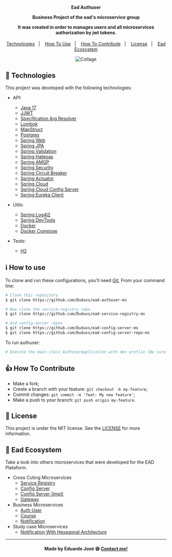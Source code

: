 <h4 align="center">
  <p>Ead Authuser</p>
  
  <p>Business Project of the ead's microservice group</p>
  
  <p>It was created in order to manages users and all microservices authorization by jwt tokens.</p>
  
</h4>

<p align="center">
  <a href="#rocket-technologies">Technologies</a>&nbsp;&nbsp;&nbsp;|&nbsp;&nbsp;&nbsp;
  <a href="#information_source-how-to-use">How To Use</a>&nbsp;&nbsp;&nbsp;|&nbsp;&nbsp;&nbsp;
  <a href="#thumbsup-how-to-contribute">How To Contribute</a>&nbsp;&nbsp;&nbsp;|&nbsp;&nbsp;&nbsp;
  <a href="#memo-license">License</a>&nbsp;&nbsp;&nbsp;|&nbsp;&nbsp;&nbsp;
  <a href="#handshake-ead-ecosystem">Ead Ecosystem</a>
</p>

<p align="center">
<img alt="Collage" src="https://ik.imagekit.io/27ewoxssse/authuser_ydtY269MC.png?ik-sdk-version=javascript-1.4.3&updatedAt=1651488086047"> 
</p>

## :rocket: Technologies

This project was developed with the following technologies:

- API:

  - [Java 17](https://www.oracle.com/java/technologies/javase/jdk17-archive-downloads.html)
  - [JJWT](https://github.com/jwtk/jjwt)
  - [Specification Arg Resolver](https://github.com/tkaczmarzyk/specification-arg-resolver)
  - [Lombok](https://projectlombok.org/)
  - [MapStruct](https://mapstruct.org/)
  - [Postgres](https://www.postgresql.org/)
  - [Spring Web](https://docs.spring.io/spring-boot/docs/current/reference/html/web.html)
  - [Spring JPA](https://docs.spring.io/spring-data/jpa/docs/current/reference/html/)
  - [Spring Validation](https://docs.spring.io/spring-framework/docs/4.1.x/spring-framework-reference/html/validation.html)
  - [Spring Hateoas](https://docs.spring.io/spring-hateoas/docs/current/reference/html/#reference)
  - [Spring AMQP](https://spring.io/projects/spring-amqp)
  - [Spring Security](https://spring.io/projects/spring-security)
  - [Spring Circuit Breaker](https://spring.io/projects/spring-cloud-circuitbreaker)
  - [Spring Actuator](https://docs.spring.io/spring-boot/docs/2.5.6/reference/html/actuator.html)
  - [Spring Cloud](https://spring.io/projects/spring-cloud)
  - [Spring Cloud Config Server](https://spring.io/projects/spring-cloud-config#overview)
  - [Spring Eureka Client](https://cloud.spring.io/spring-cloud-netflix/multi/multi__service_discovery_eureka_clients.html)

  
- Utils:

  - [Spring Log4j2](https://docs.spring.io/spring-boot/docs/2.1.18.RELEASE/reference/html/boot-features-logging.html)
  - [Spring DevTools](https://docs.spring.io/spring-boot/docs/1.5.16.RELEASE/reference/html/using-boot-devtools.html)
  - [Docker](https://www.docker.com/)
  - [Docker Compose](https://docs.docker.com/compose/)
  
- Tests:

  - [H2](https://h2database.com/html/main.html)


## :information_source: How to use
To clone and run these configurations, you'll need [Git](https://git-scm.com), From your command line:

```bash
# Clone this repository
$ git clone https://github.com/Duduxs/ead-authuser-ms

# Now clone the service-registry repo
$ git clone https://github.com/Duduxs/ead-service-registry-ms

# And config-server repos
$ git clone https://github.com/Duduxs/ead-config-server-ms
$ git clone https://github.com/Duduxs/ead-config-server-repo-ms

```

To run authuser:

```bash
# Execute the main class AuthuserApplication with dev profile (Be sure to have already service registry and config server up) 
```

## :thumbsup: How To Contribute

-  Make a fork;
-  Create a branch with your feature: `git checkout -b my-feature`;
-  Commit changes: `git commit -m 'feat: My new feature'`;
-  Make a push to your branch: `git push origin my-feature`.

## :memo: License
This project is under the MIT license. See the [LICENSE](https://github.com/Duduxs/ead-authuser-ms/blob/main/LICENSE) for more information.

## :handshake: Ead Ecosystem
Take a look into others microservices that were developed for the EAD Plataform.
 
 - Cross Cuting Microservices
    - <a href="https://github.com/Duduxs/ead-service-registry-ms">Service Registry</a>
    - <a href="https://github.com/Duduxs/ead-config-server-repo-ms">Config Server</a>
    - <a href="https://github.com/Duduxs/ead-config-server-ms">Config Server (Impl)</a>
    - <a href="https://github.com/Duduxs/ead-api-gateway-ms">Gateway</a>
- Business Microservices
    - <a href="https://github.com/Duduxs/ead-authuser-ms">Auth User</a>
    - <a href="https://github.com/Duduxs/ead-course-ms">Course</a>
    - <a href="https://github.com/Duduxs/ead-notification-ms">Notification</a>
- Study case Microservices
    - <a href="https://github.com/Duduxs/ead-notification-hex-ms">Notification With Hexagonal Architecture</a>
    
---

<h4 align="center">
    Made by Eduardo José 😆 <a href="https://www.linkedin.com/in/eduarddojose/" target="_blank">Contact me!</a>
</h4>
